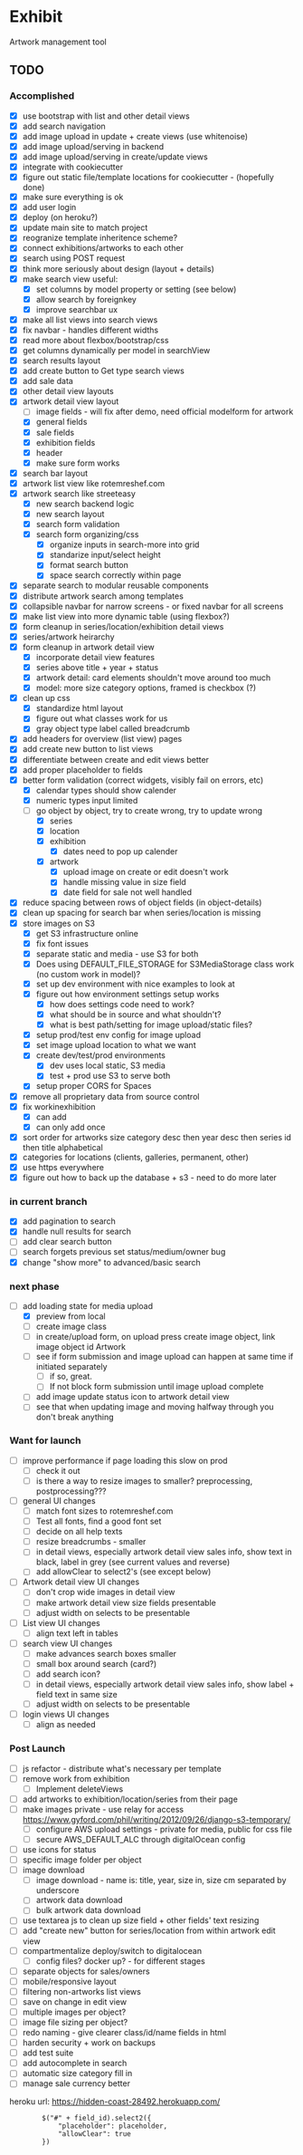 # Exhibit

Artwork management tool

## TODO

### Accomplished

- [X] use bootstrap with list and other detail views
- [X] add search navigation
- [X] add image upload in update + create views (use whitenoise)
- [X] add image upload/serving in backend
- [X] add image upload/serving in create/update views
- [X] integrate with cookiecutter
- [X] figure out static file/template locations for cookiecutter - (hopefully done)
- [X] make sure everything is ok
- [X] add user login
- [X] deploy (on heroku?)
- [X] update main site to match project
- [X] reogranize template inheritence scheme?
- [X] connect exhibitions/artworks to each other
- [X] search using POST request
- [X] think more seriously about design (layout + details)
- [X] make search view useful:
  - [X] set columns by model property or setting (see below)
  - [X] allow search by foreignkey
  - [X] improve searchbar ux
- [X] make all list views into search views
- [X] fix navbar - handles different widths
- [X] read more about flexbox/bootstrap/css
- [X] get columns dynamically per model in searchView
- [X] search results layout
- [X] add create button to Get type search views
- [X] add sale data
- [X] other detail view layouts
- [X] artwork detail view layout
  - [ ] image fields - will fix after demo, need official modelform for artwork
  - [X] general fields
  - [X] sale fields
  - [X] exhibition fields
  - [X] header
  - [X] make sure form works
- [X] search bar layout
- [X] artwork list view like rotemreshef.com
- [X] artwork search like streeteasy
  - [X] new search backend logic
  - [X] new search layout
  - [X] search form validation
  - [X] search form organizing/css
    - [X] organize inputs in search-more into grid
    - [X] standarize input/select height
    - [X] format search button
    - [X] space search correctly within page
- [X] separate search to modular reusable components
- [X] distribute artwork search among templates
- [X] collapsible navbar for narrow screens - or fixed navbar for all screens
- [X] make list view into more dynamic table (using flexbox?)
- [X] form cleanup in series/location/exhibition detail views
- [X] series/artwork heirarchy
- [X] form cleanup in artwork detail view
  - [X] incorporate detail view features
  - [X] series above title + year + status
  - [X] artwork detail: card elements shouldn't move around too much
  - [X] model: more size category options, framed is checkbox (?)
- [X] clean up css
  - [X] standardize html layout
  - [X] figure out what classes work for us
  - [X] gray object type label called breadcrumb
- [X] add headers for overview (list view) pages
- [X] add create new button to list views
- [X] differentiate between create and edit views better
- [X] add proper placeholder to fields
- [X] better form validation (correct widgets, visibly fail on errors, etc)
  - [X] calendar types should show calender
  - [X] numeric types input limited
  - [ ] go object by object, try to create wrong, try to update wrong
    - [X] series
    - [X] location
    - [X] exhibition
      - [X] dates need to pop up calender
    - [X] artwork
      - [X] upload image on create or edit doesn't work
      - [X] handle missing value in size field
      - [X] date field for sale not well handled
- [X] reduce spacing between rows of object fields (in object-details)
- [X] clean up spacing for search bar when series/location is missing
- [X] store images on S3
  - [X] get S3 infrastructure online
  - [X] fix font issues
  - [X] separate static and media - use S3 for both
  - [X] Does using DEFAULT_FILE_STORAGE for S3MediaStorage class work (no custom work in model)?
  - [X] set up dev environment with nice examples to look at
  - [X] figure out how environment settings setup works
    - [X] how does settings code need to work?
    - [X] what should be in source and what shouldn't?
    - [X] what is best path/setting for image upload/static files?
  - [X] setup prod/test env config for image upload
  - [X] set image upload location to what we want
  - [X] create dev/test/prod environments
    - [X] dev uses local static, S3 media
    - [X] test + prod use S3 to serve both
  - [X] setup proper CORS for Spaces
- [X] remove all proprietary data from source control
- [X] fix workinexhibition
  - [X] can add
  - [X] can only add once
- [X] sort order for artworks size category desc then year desc then series id then title alphabetical
- [X] categories for locations (clients, galleries, permanent, other)
- [X] use https everywhere
- [X] figure out how to back up the database + s3 - need to do more later

### in current branch

- [X] add pagination to search
- [X] handle null results for search
- [ ] add clear search button
- [ ] search forgets previous set status/medium/owner bug
- [X] change "show more" to advanced/basic search

### next phase

- [ ] add loading state for media upload
  - [X] preview from local
  - [ ] create image class
  - [ ] in create/upload form, on upload press create image object, link image object id Artwork
  - [ ] see if form submission and image upload can happen at same time if initiated separately
    - [ ] if so, great.
    - [ ] If not block form submission until image upload complete
  - [ ] add image update status icon to artwork detail view
  - [ ] see that when updating image and moving halfway through you don't break anything

### Want for launch

- [ ] improve performance if page loading this slow on prod
  - [ ] check it out
  - [ ] is there a way to resize images to smaller? preprocessing, postprocessing???
- [ ] general UI changes
  - [ ] match font sizes to rotemreshef.com
  - [ ] Test all fonts, find a good font set
  - [ ] decide on all help texts
  - [ ] resize breadcrumbs - smaller
  - [ ] in detail views, especially artwork detail view sales info, show text in black, label in grey (see current values and reverse)
  - [ ] add allowClear to select2's (see except below)
- [ ] Artwork detail view UI changes
  - [ ] don't crop wide images in detail view
  - [ ] make artwork detail view size fields presentable
  - [ ] adjust width on selects to be presentable
- [ ] List view UI changes
  - [ ] align text left in tables
- [ ] search view UI changes
  - [ ] make advances search boxes smaller
  - [ ] small box around search (card?)
  - [ ] add search icon?
  - [ ] in detail views, especially artwork detail view sales info, show label + field text in same size
  - [ ] adjust width on selects to be presentable
- [ ] login views UI changes
  - [ ] align as needed

### Post Launch

- [ ] js refactor - distribute what's necessary per template
- [ ] remove work from exhibition
  - [ ] Implement deleteViews
- [ ] add artworks to exhibition/location/series from their page
- [ ] make images private - use relay for access <https://www.gyford.com/phil/writing/2012/09/26/django-s3-temporary/>
  - [ ] configure AWS upload settings - private for media, public for css file
  - [ ] secure AWS_DEFAULT_ALC through digitalOcean config
- [ ] use icons for status
- [ ] specific image folder per object
- [ ] image download
  - [ ] image download - name is: title, year, size in, size cm separated by underscore
  - [ ] artwork data download
  - [ ] bulk artwork data download
- [ ] use textarea js to clean up size field + other fields' text resizing
- [ ] add "create new" button for series/location from within artwork edit view
- [ ] compartmentalize deploy/switch to digitalocean
  - [ ] config files? docker up? - for different stages
- [ ] separate objects for sales/owners
- [ ] mobile/responsive layout
- [ ] filtering non-artworks list views
- [ ] save on change in edit view
- [ ] multiple images per object?
- [ ] image file sizing per object?
- [ ] redo naming - give clearer class/id/name fields in html
- [ ] harden security + work on backups
- [ ] add test suite
- [ ] add autocomplete in search
- [ ] automatic size category fill in
- [ ] manage sale currency better

heroku url: <https://hidden-coast-28492.herokuapp.com/>

```
        $("#" + field_id).select2({
            "placeholder": placeholder,
            "allowClear": true
        })
```
